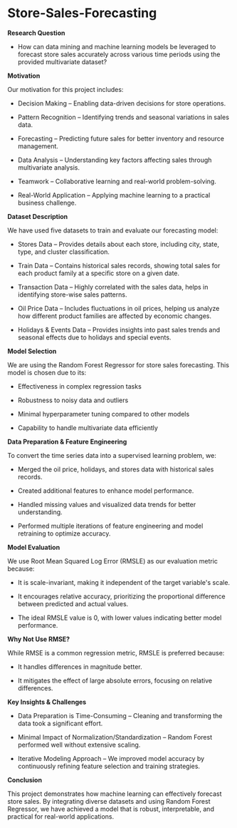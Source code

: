 # Store-Sales-Forecasting

**Research Question**

 - How can data mining and machine learning models be leveraged to forecast store sales accurately across various time periods using the provided multivariate dataset?

**Motivation**

Our motivation for this project includes:

- Decision Making – Enabling data-driven decisions for store operations.

- Pattern Recognition – Identifying trends and seasonal variations in sales data.

- Forecasting – Predicting future sales for better inventory and resource management.

- Data Analysis – Understanding key factors affecting sales through multivariate analysis.

- Teamwork – Collaborative learning and real-world problem-solving.

- Real-World Application – Applying machine learning to a practical business challenge.

**Dataset Description**

We have used five datasets to train and evaluate our forecasting model:

- Stores Data – Provides details about each store, including city, state, type, and cluster classification.

- Train Data – Contains historical sales records, showing total sales for each product family at a specific store on a given date.

- Transaction Data – Highly correlated with the sales data, helps in identifying store-wise sales patterns.

- Oil Price Data – Includes fluctuations in oil prices, helping us analyze how different product families are affected by economic changes.

- Holidays & Events Data – Provides insights into past sales trends and seasonal effects due to holidays and special events.

**Model Selection**

We are using the Random Forest Regressor for store sales forecasting. This model is chosen due to its:

- Effectiveness in complex regression tasks

- Robustness to noisy data and outliers

- Minimal hyperparameter tuning compared to other models

- Capability to handle multivariate data efficiently

**Data Preparation & Feature Engineering**

To convert the time series data into a supervised learning problem, we:

- Merged the oil price, holidays, and stores data with historical sales records.

- Created additional features to enhance model performance.

- Handled missing values and visualized data trends for better understanding.

- Performed multiple iterations of feature engineering and model retraining to optimize accuracy.

**Model Evaluation**

We use Root Mean Squared Log Error (RMSLE) as our evaluation metric because:

- It is scale-invariant, making it independent of the target variable's scale.

- It encourages relative accuracy, prioritizing the proportional difference between predicted and actual values.

- The ideal RMSLE value is 0, with lower values indicating better model performance.

**Why Not Use RMSE?**

While RMSE is a common regression metric, RMSLE is preferred because:

- It handles differences in magnitude better.

- It mitigates the effect of large absolute errors, focusing on relative differences.

**Key Insights & Challenges**

- Data Preparation is Time-Consuming – Cleaning and transforming the data took a significant effort.

- Minimal Impact of Normalization/Standardization – Random Forest performed well without extensive scaling.

- Iterative Modeling Approach – We improved model accuracy by continuously refining feature selection and training strategies.

**Conclusion**

This project demonstrates how machine learning can effectively forecast store sales. By integrating diverse datasets and using Random Forest Regressor, we have achieved a model that is robust, interpretable, and practical for real-world applications.
